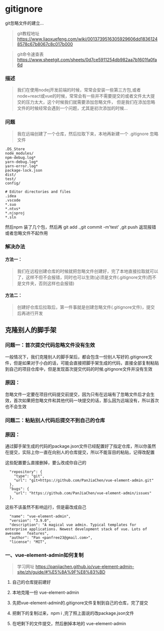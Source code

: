 # gitignore
git忽略文件的建立...
> git教程地址 https://www.liaoxuefeng.com/wiki/0013739516305929606dd18361248578c67b8067c8c017b000

> git命令速查表  https://www.sheetgit.com/sheets/0d7ce5911254db982aa7b1601fa0fa6d
### 描述
> 我们在使用nodej开发前端的时候，常常会安装一些第三方包,或者node+react或vue的时候，常常会有一些并不需要提交的或者文件太大提交的压力太大，这个时候我们就需要添加忽略文件，
但是我们在添加忽略文件的时候经常会遇到一个问题，尤其是初次添加的时候...
### 问题
> 我在远端创建了一个仓库，然后拉取下来，本地再新建一个 .gitignore 忽略文件
```
.DS_Store
node_modules/
npm-debug.log*
yarn-debug.log*
yarn-error.log*
package-lock.json
dist/
test/
config/

# Editor directories and files
.idea
.vscode
*.suo
*.ntvs*
*.njsproj
*.sln

```
然后npm 装了几个包，然后再 git add .,git commit -m'test' ,git push 返现报错或者忽略文件不起作用

### 解决办法
#### 方法一：
> 我们在远程创建仓库的时候就把忽略文件创建好，完了本地直接拉取就可以了，这样不但不会报错，同时也可以生效(必须是文件(.gitignore文件)而不是文件夹，否则这样也会报错)
#### 方法二：
> 创建好仓库后拉取后，第一件事就是创建忽略文件(.gitignore文件)，提交后再进行开发


## 克隆别人的脚手架
### 问题一：首次提交代码忽略文件没有生效

一般情况下，我们克隆别人的脚手架后，都会包含一份别人写好的.gitignore文件，但是如果对于小白的话，可能会直接把脚手架生成的代码，直接全部复制粘贴到自己的项目仓库中，但是发现首次提交代码的时候.gitignore文件并没有生效

### 原因：

忽略文件一定要在项目代码提交前提交，因为只有在远端有了忽略文件后才会生效，首次如果把忽略文件和其他代码一块提交的话，那么因为远端没有，所以首次也不会生效

### 问题二：粘贴别人代码后提交不到自己的仓库

### 原因：
通过脚手架生成的代码的package.json文件已经配置好了指定仓库，所以你虽然在提交，实际上你一直在向别人的仓库提交，所以不能盲目的粘贴，记得改配置

这些配置要么直接删掉，要么改成你自己的
```
  "repository": {
    "type": "git",
    "url": "git+https://github.com/PanJiaChen/vue-element-admin.git"
  },
  "bugs": {
    "url": "https://github.com/PanJiaChen/vue-element-admin/issues"
  },
```

这些不该虽然不影响运行，但是最改成自己
```
  "name": "vue-element-admin",
  "version": "3.9.0",
  "description": "A magical vue admin. Typical templates for enterprise applications. Newest development stack of vue. Lots of awesome   features",
  "author": "Pan <panfree23@gmail.com>",
  "license": "MIT",
```

### 一、vue-element-admin如何复制

> 学习网址 https://panjiachen.github.io/vue-element-admin-site/zh/guide/#%E5%8A%9F%E8%83%BD

1. 自己的仓库提前建好

2. 本地克隆一份 vue-element-admin

3. 先把vue-element-admin的.gitignore文件复制到自己的仓库，完了提交
 
4. 把剩下的复制过来，npm  i ,完了照上面说的改package.json文件

5. 在吧剩下的文件提交，然后删掉本地的 vue-element-admin




